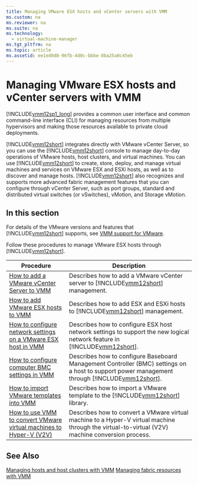 ```yaml
---
title: Managing VMware ESX hosts and vCenter servers with VMM
ms.custom: na
ms.reviewer: na
ms.suite: na
ms.technology: 
  - virtual-machine-manager
ms.tgt_pltfrm: na
ms.topic: article
ms.assetid: ee1ed0d8-96fb-4d0c-bbbe-8ba25a0c45eb
---
```

# Managing VMware ESX hosts and vCenter servers with VMM
[!INCLUDE[vmm12sp1_long](../Token/vmm12sp1_long_md.md)] provides a common user interface and common command\-line interface \(CLI\) for managing resources from multiple hypervisors and making those resources available
  to private cloud deployments.

[!INCLUDE[vmm12short](../Token/vmm12short_md.md)] integrates directly 
  with VMware vCenter Server, 
    so you can use the [!INCLUDE[vmm12short](../Token/vmm12short_md.md)] console to manage day\-to\-day operations of VMware hosts, host clusters, and virtual machines. You can use [!INCLUDE[vmm12short](../Token/vmm12short_md.md)] to create, store, deploy, and manage virtual machines and services on VMware ESX and ESXi hosts, as well as to discover and manage hosts. [!INCLUDE[vmm12short](../Token/vmm12short_md.md)] also recognizes and supports more advanced fabric management features that you can configure through vCenter Server, such as port groups, standard and distributed virtual switches \(or vSwitches\), vMotion, and Storage vMotion.

## In this section
For details of the VMware versions and features that [!INCLUDE[vmm12short](../Token/vmm12short_md.md)] supports, see [VMM support for VMware](../Topic/VMM-support-for-VMware.md).

Follow these procedures to manage VMware ESX hosts through [!INCLUDE[vmm12short](../Token/vmm12short_md.md)].

|Procedure|Description|
|-------------|---------------|
|[How to add a VMware vCenter Server to VMM](../Topic/How-to-add-a-VMware-vCenter-Server-to-VMM.md)|Describes how to add a VMware vCenter server to [!INCLUDE[vmm12short](../Token/vmm12short_md.md)] management.|
|[How to add VMware ESX hosts to VMM](../Topic/How-to-add-VMware-ESX-hosts-to-VMM.md)|Describes how to add ESX and ESXi hosts to [!INCLUDE[vmm12short](../Token/vmm12short_md.md)] management.|
|[How to configure network settings on a VMware ESX host in VMM](../Topic/How-to-configure-network-settings-on-a-VMware-ESX-host-in-VMM.md)|Describes how to configure ESX host network settings to support the new logical network feature in [!INCLUDE[vmm12short](../Token/vmm12short_md.md)].|
|[How to configure computer BMC settings in VMM](../Topic/How-to-configure-computer-BMC-settings-in-VMM.md)|Describes how to configure Baseboard Management Controller \(BMC\) settings on a host to support power management through [!INCLUDE[vmm12short](../Token/vmm12short_md.md)].|
|[How to import VMware templates into VMM](../Topic/How-to-import-VMware-templates-into-VMM.md)|Describes how to import a VMware template to the [!INCLUDE[vmm12short](../Token/vmm12short_md.md)] library.|
|[How to use VMM to convert VMware virtual machines to Hyper-V &#40;V2V&#41;](../Topic/How-to-use-VMM-to-convert-VMware-virtual-machines-to-Hyper-V--V2V-.md)|Describes how to convert a VMware virtual machine to a Hyper\-V virtual machine through the virtual\-to\-virtual \(V2V\) machine conversion process.|

## See Also
[Managing hosts and host clusters with VMM](../Topic/Managing-hosts-and-host-clusters-with-VMM.md)
[Managing fabric resources with VMM](../Topic/Managing-fabric-resources-with-VMM.md)

